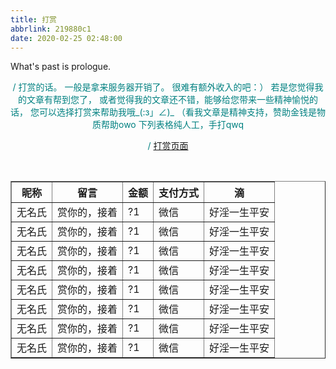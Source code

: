 ```yaml
---
title: 打赏
abbrlink: 219880c1
date: 2020-02-25 02:48:00
---
```

What's past is prologue.

<!--more-->
<font color='Teal '><center>
/
打赏的话。
一般是拿来服务器开销了。
很难有额外收入的吧：）
若是您觉得我的文章有帮到您了，
或者觉得我的文章还不错，能够给您带来一些精神愉悦的话，
您可以选择打赏来帮助我哦_(:з」∠)_
（看我文章是精神支持，赞助金钱是物质帮助owo
下列表格纯人工，手打qwq

/
[打赏页面][1]
</center>
</font>

<br>
<style type="text/css">

table.tftable {font-size:12px;color:#333333;width:100%;border-width: 1px;border-color: #bcaf91;border-collapse: collapse;}

table.tftable th {font-size:12px;background-color:#ded0b0;border-width: 1px;padding: 8px;border-style: solid;border-color: #bcaf91;text-align:left;}

table.tftable tr {background-color:#e9dbbb;}

table.tftable td {font-size:12px;border-width: 1px;padding: 8px;border-style: solid;border-color: #bcaf91;}

</style>

<table id="tfhover" class="tftable" border="1">

<tr><th>昵称</th><th>留言</th><th>金额</th><th>支付方式</th><th>滴</th></tr>

<tr><td>无名氏</td><td>赏你的，接着</td><td>?1</td><td>微信</td><td>好淫一生平安</td></tr>

<tr><td>无名氏</td><td>赏你的，接着</td><td>?1</td><td>微信</td><td>好淫一生平安</td></tr>

<tr><td>无名氏</td><td>赏你的，接着</td><td>?1</td><td>微信</td><td>好淫一生平安</td></tr>

<tr><td>无名氏</td><td>赏你的，接着</td><td>?1</td><td>微信</td><td>好淫一生平安</td></tr>

<tr><td>无名氏</td><td>赏你的，接着</td><td>?1</td><td>微信</td><td>好淫一生平安</td></tr>

<tr><td>无名氏</td><td>赏你的，接着</td><td>?1</td><td>微信</td><td>好淫一生平安</td></tr>

<tr><td>无名氏</td><td>赏你的，接着</td><td>?1</td><td>微信</td><td>好淫一生平安</td></tr>

<tr><td>无名氏</td><td>赏你的，接着</td><td>?1</td><td>微信</td><td>好淫一生平安</td></tr>

</table>

<br>




[1]: https://nololi.com/dd/#